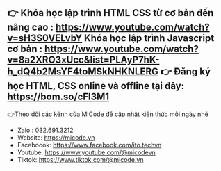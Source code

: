👉 Khóa học lập trình HTML CSS từ cơ bản đến nâng cao : https://www.youtube.com/watch?v=sH3S0VELvbY
Khóa học lập trình Javascript cơ bản : https://www.youtube.com/watch?v=8a2XRO3xUcc&list=PLAyP7hK-h_dQ4b2MsYF4toMSkNHKNLERG
👉 Đăng ký học HTML, CSS online và offline tại đây: https://bom.so/cFI3M1
------------
👉Theo dõi các kênh của MiCode để cập nhật kiến thức mỗi ngày nhé 
- Zalo : 032.691.3212
- Website: https://micode.vn
- Faceboook: https://www.facebook.com/ito.techvn
- Youtube: https://www.youtube.com/@micodevn
- Tiktok: https://www.tiktok.com/@micode.vn
